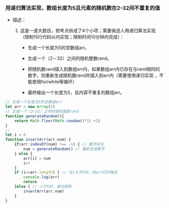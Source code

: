 ### 用递归算法实现，数组长度为5且元素的随机数在2-32间不重复的值

 - 描述：

   1. 这是一道大题目，把考点拆成了4个小项；需要侯选人用递归算法实现（限制15行代码以内实现；限制时间10分钟内完成）：

      - 生成一个长度为5的空数组arr。

      - 生成一个（2－32）之间的随机整数rand。

      -  把随机数rand插入到数组arr内，如果数组arr内已存在与rand相同的数字，则重新生成随机数rand并插入到arr内（需要使用递归实现 ，不能使用for/while等循环）

      - 最终输出一个长度为5，且内容不重复的数组arr。

        

```js
// 生成一个长度为5的空数组arr
let arr = new Array(5)
// 生成一个（2~32）之间的随机整数rand
function generateRandom(){
    return Math.floor(Math.random()*31 +2)
}
// 
let i = 0
function insertArr(arr,num) {
    if(arr.indexOf(num) !== -1) { // 数字存在
        num = generateRandom() // 重新生成数字
    } else {
        arr[i] = num
        i++
    }
    if (i>=arr.length) { // 当i大于5时，将arr打印输出
        console.log(arr)
        return 
    }else { // 小于5时，递归调用
        insertArr(arr,num) 
    }
}

```

